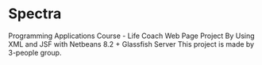 # Spectra
 Programming Applications Course - Life Coach Web Page Project By Using XML and JSF with Netbeans 8.2 + Glassfish Server
 This project is made by 3-people group.
